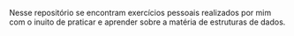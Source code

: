 Nesse repositório se encontram exercícios pessoais realizados por mim com o inuito de praticar e aprender sobre a matéria de estruturas de dados.
